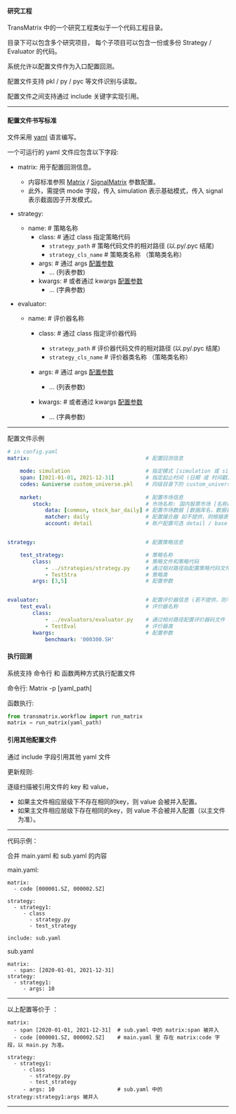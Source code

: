 #### 研究工程

TransMatrix 中的一个研究工程类似于一个代码工程目录。

目录下可以包含多个研究项目， 每个子项目可以包含一份或多份 Strategy / Evaluator 的代码。

系统允许以配置文件作为入口配置回测。

配置文件支持 pkl / py / pyc 等文件识别与读取。

配置文件之间支持通过 include 关键字实现引用。

---

#### 配置文件书写标准

文件采用 [yaml](https://www.runoob.com/w3cnote/yaml-intro.html) 语言编写。

一个可运行的 yaml 文件应包含以下字段:

- matrix: 用于配置回测信息。
  - 内容标准参照 [Matrix](3_接口说明/Matrix/matrix.md#配置回测信息) / [SignalMatrix](5_定制化模块_截面因子开发/signal.md#配置回测信息) 参数配置。
  - 此外，需提供 mode 字段，传入 simulation 表示基础模式，传入 signal 表示截面因子开发模式。

- strategy:
  - name:	# 策略名称
    - class:	# 通过 class 指定策略代码
      - `strategy_path` # 策略代码文件的相对路径 (以.py/.pyc 结尾)
      - `strategy_cls_name` # 策略类名称 （策略类名称）    
    - args:	# 通过 args [配置参数](3_接口说明/策略/generator.md#\__init__)
      - ... (列表参数)
    - kwargs:	# 或者通过 kwargs [配置参数](3_接口说明/策略/generator.md#\__init__)
      - ... (字典参数)
  
- evaluator:
  - name:	# 评价器名称
    - class: 	# 通过 class 指定评价器代码
      - `strategy_path` # 评价器代码文件的相对路径 (以.py/.pyc 结尾)
      - `strategy_cls_name` # 评价器类名称 （策略类名称）
  
    - args:	# 通过 args [配置参数](3_接口说明/策略/generator.md#\__init__)
      - ... (列表参数)
    - kwargs:	# 或者通过 kwargs [配置参数](3_接口说明/策略/generator.md#\__init__)
      - ... (字典参数)
  
---

配置文件示例

```yaml
# in config.yaml 
matrix:                                     # 配置回测信息

    mode: simulation                        # 指定模式 [simulation 或 signal]
    span: [2021-01-01, 2021-12-31]          # 指定起止时间 (日期 或 时间戳)
    codes: &universe custom_universe.pkl    # 同级目录下的 custom_universe.pkl 作为标的资产池
    
    market:                                 # 配置市场信息
        stock:                              # 市场名称: 国内股票市场 [名称应以 stock 开头]
            data: [common, stock_bar_daily] # 配置市场数据 [数据库名，数据表名]
            matcher: daily                  # 配置撮合器 如不提供，则根据表名中是否包含 bar/tick/order/daily 等关键字识别
            account: detail                 # 账户配置可选 detail / base


strategy:                                   # 配置策略信息

    test_strategy:                          # 策略名称
        class:                              # 策略文件和策略代码
            - ../strategies/strategy.py     # 通过相对路径指配置策略代码文件 strategy.py
            - TestStra                      # 策略类
        args: [3,5]                         # 配置参数


evaluator:                                  # 配置评价器信息 (若不提供，则不进行策略评价)
    test_eval:                              # 评价器名称
        class:
            - ../evaluators/evaluator.py    # 通过相对路径配置评价器码文件 strategy.py
            - TestEval                      # 评价器类
        kwargs:                             # 配置参数
            benchmark: '000300.SH'
```


#### 执行回测

系统支持 命令行 和 函数两种方式执行配置文件

命令行: Matrix -p [yaml_path]

函数执行:
```python
from transmatrix.workflow import run_matrix
matrix = run_matrix(yaml_path)
```

  

#### 引用其他配置文件

通过 include 字段引用其他 yaml 文件

更新规则:

逐级扫描被引用文件的 key 和 value，
- 如果主文件相应层级下不存在相同的key，则 value 会被并入配置。
- 如果主文件相应层级下存在相同的key，则 value 不会被并入配置（以主文件为准）。




---
代码示例：

合并 main.yaml 和 sub.yaml 的内容

main.yaml:
```
matrix:
  - code [000001.SZ, 000002.SZ]

strategy:
  - strategy1:
     - class
       - strategy.py
       - test_strategy

include: sub.yaml
```

sub.yaml
```
matrix: 
  - span: [2020-01-01, 2021-12-31]
strategy: 
  - strategy1:
     - args: 10
```

---


以上配置等价于 ：
```
matrix:
  - span [2020-01-01, 2021-12-31]  # sub.yaml 中的 matrix:span 被并入
  - code [000001.SZ, 000002.SZ]    # main.yaml 里 存在 matrix:code 字段，以 main.py 为准。
  
strategy:
  - strategy1:
     - class
       - strategy.py
       - test_strategy
     - args: 10                    # sub.yaml 中的 strategy:strategy1:args 被并入
```

---